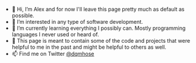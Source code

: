 - 👋 Hi, I’m Alex and for now I'll leave this page pretty much as default as possible.
- 👀 I’m interested in any type of software development.
- 🌱 I’m currently learning everything I possibly can. Mostly programming languages I never used or heard of.
- 💾 This page is meant to contain some of the code and projects that were helpful to me in the past and might be helpful to others as well.
- 📫 Find me on Twitter [@dqmhose](https://twitter.com/dqmhose)
